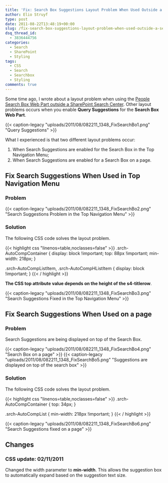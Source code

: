 ```yaml
---
title: 'Fix: Search Box Suggestions Layout Problem When Used Outside a Search Center'
author: Elio Struyf
type: post
date: 2011-08-22T13:48:19+00:00
slug: /fix-search-box-suggestions-layout-problem-when-used-outside-a-search-center/
dsq_thread_id:
  - 3836444756
categories:
  - Search
  - SharePoint
  - Styling
tags:
  - CSS
  - Search
  - Searchbox
  - Styling
comments: true
---
```


Some time ago, I wrote about a layout problem when using the [People Search Box Web Part outside a SharePoint Search Center](https://www.eliostruyf.com/fix-people-search-box-has-layout-problems-when-used-outside-a-search-center/). Other layout problems occurs when you enable **Query Suggestions** for the **Search Box Web Part**.

{{< caption-legacy "uploads/2011/08/082211_1348_FixSearchBo1.png" "Query Suggestions" >}}

What I experienced is that two different layout problems occur:

1.  When Search Suggestions are enabled for the Search Box in the Top Navigation Menu;
2.  When Search Suggestions are enabled for a Search Box on a page.

## Fix Search Suggestions When Used in Top Navigation Menu

### Problem

{{< caption-legacy "uploads/2011/08/082211_1348_FixSearchBo2.png" "Search Suggestions Problem in the Top Navigation Menu" >}}

### Solution

The following CSS code solves the layout problem.


{{< highlight css "linenos=table,noclasses=false" >}}
.srch-AutoCompContainer {
	display: block !important;
	top: 88px !important;
	min-width: 218px;
}

.srch-AutoCompListItem,
.srch-AutoCompHListItem {
	display: block !important;
}
{{< / highlight >}}


**The CSS top attribute value depends on the height of the s4-titlerow**.

{{< caption-legacy "uploads/2011/08/082211_1348_FixSearchBo3.png" "Search Suggestions Fixed in the Top Navigation Menu" >}}

## Fix Search Suggestions When Used on a page

### Problem

Search Suggestions are being displayed on top of the Search Box.

{{< caption-legacy "uploads/2011/08/082211_1348_FixSearchBo4.png" "Search Box on a page" >}}
{{< caption-legacy "uploads/2011/08/082211_1348_FixSearchBo5.png" "Suggestions are displayed on top of the search box" >}}

### Solution

The following CSS code solves the layout problem.


{{< highlight css "linenos=table,noclasses=false" >}}
.srch-AutoCompContainer {
    top: 34px;
}

.srch-AutoCompList {
    min-width: 218px !important;
}
{{< / highlight >}}


{{< caption-legacy "uploads/2011/08/082211_1348_FixSearchBo6.png" "Search Suggestions fixed on a page" >}}

## Changes

### CSS update: 02/11/2011

Changed the width parameter to **min-width**. This allows the suggestion box to automatically expand based on the suggestion text size.